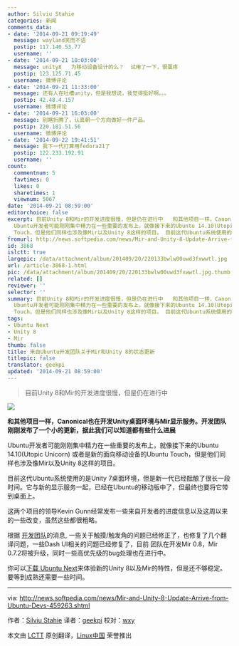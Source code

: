 ```yaml
---
author: Silviu Stahie
categories: 新闻
comments_data:
- date: '2014-09-21 09:19:49'
  message: wayland笑而不语
  postip: 117.140.53.77
  username: ''
- date: '2014-09-21 10:03:00'
  message: unity8   为移动设备设计的么？  试用了一下，很蛋疼
  postip: 123.125.71.45
  username: 微博评论
- date: '2014-09-21 11:33:00'
  message: 还有人在吐槽unity，但是我想说，我觉得挺好啊。。。
  postip: 42.48.4.157
  username: 微博评论
- date: '2014-09-21 16:03:00'
  message: 别瞎折腾了，认真朝一个方向做好一件产品。
  postip: 220.181.51.56
  username: 微博评论
- date: '2014-09-22 19:41:51'
  message: 我下一代打算用fedora21了
  postip: 122.233.192.91
  username: ''
count:
  commentnum: 5
  favtimes: 0
  likes: 0
  sharetimes: 1
  viewnum: 5067
date: '2014-09-21 08:59:00'
editorchoice: false
excerpt: 目前Unity 8和Mir的开发进度很慢，但是仍在进行中   和其他项目一样，Canonical也在开发Unity桌面环境与Mir显示服务。开发团队刚刚发布了一个小的更新，据此我们可以知道都有些什么进展
  Ubuntu开发者可能刚刚集中精力在一些重要的发布上，就像接下来的Ubuntu 14.10(Utopic Unicorn) 或者是新的面向移动设备的Ubuntu
  Touch，但是他们同样也涉及像Mir以及Unity 8这样的项目。 目前这代Ubuntu系统使用的是Unity 7桌面环境，但是新一代已经酝酿了很长一段时间。它与新的显示服务一起，已经在Ubuntu的移动版中了，但最终也要将它带到桌面上。
fromurl: http://news.softpedia.com/news/Mir-and-Unity-8-Update-Arrive-from-Ubuntu-Devs-459263.shtml
id: 3868
islctt: true
largepic: /data/attachment/album/201409/20/220133bwlw00uwd3fxwwtl.jpg
url: /article-3868-1.html
pic: /data/attachment/album/201409/20/220133bwlw00uwd3fxwwtl.jpg.thumb.jpg
related: []
reviewer: ''
selector: ''
summary: 目前Unity 8和Mir的开发进度很慢，但是仍在进行中   和其他项目一样，Canonical也在开发Unity桌面环境与Mir显示服务。开发团队刚刚发布了一个小的更新，据此我们可以知道都有些什么进展
  Ubuntu开发者可能刚刚集中精力在一些重要的发布上，就像接下来的Ubuntu 14.10(Utopic Unicorn) 或者是新的面向移动设备的Ubuntu
  Touch，但是他们同样也涉及像Mir以及Unity 8这样的项目。 目前这代Ubuntu系统使用的是Unity 7桌面环境，但是新一代已经酝酿了很长一段时间。它与新的显示服务一起，已经在Ubuntu的移动版中了，但最终也要将它带到桌面上。
tags:
- Ubuntu Next
- Unity 8
- Mir
thumb: false
title: 来自Ubuntu开发团队关于Mir和Unity 8的状态更新
titlepic: false
translator: geekpi
updated: '2014-09-21 08:59:00'
---
```



> 
> 目前Unity 8和Mir的开发进度很慢，但是仍在进行中
> 
> 
> 


![](/data/attachment/album/201409/20/220133bwlw00uwd3fxwwtl.jpg)


**和其他项目一样，Canonical也在开发Unity桌面环境与Mir显示服务。开发团队刚刚发布了一个小的更新，据此我们可以知道都有些什么进展**


Ubuntu开发者可能刚刚集中精力在一些重要的发布上，就像接下来的Ubuntu 14.10(Utopic Unicorn) 或者是新的面向移动设备的Ubuntu Touch，但是他们同样也涉及像Mir以及Unity 8这样的项目。


目前这代Ubuntu系统使用的是Unity 7桌面环境，但是新一代已经酝酿了很长一段时间。它与新的显示服务一起，已经在Ubuntu的移动版中了，但最终也要将它带到桌面上。


这两个项目的领导Kevin Gunn经常发布一些来自开发者的进度信息以及这周以来的一些改变，虽然这些都很粗略。


根据 [开发团队](https://lists.launchpad.net/ubuntu-phone/msg09875.html)的消息, 一些关于触摸/触发角的问题已经修正了，也修复了几个翻译问题，一些Dash UI相关的问题已经修复了，目前 团队在开发Mir 0.8，Mir 0.7.2将被升级，同时一些高优先级的bug处理也在进行中。


你可以[下载 Ubuntu Next](http://linux.softpedia.com/get/Linux-Distributions/Ubuntu-Utopic-Unicorn-103418.shtml)来体验新的Unity 8以及Mir的特性，但是还不够稳定。要等到成熟还需要一些时间。




---


via: <http://news.softpedia.com/news/Mir-and-Unity-8-Update-Arrive-from-Ubuntu-Devs-459263.shtml>


作者：[Silviu Stahie](http://news.softpedia.com/editors/browse/silviu-stahie) 译者：[geekpi](https://github.com/geekpi) 校对：[wxy](https://github.com/wxy)


本文由 [LCTT](https://github.com/LCTT/TranslateProject) 原创翻译，[Linux中国](http://linux.cn/) 荣誉推出